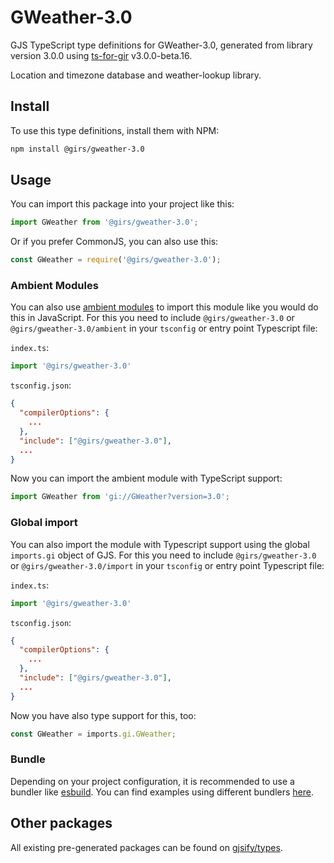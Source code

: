 
# GWeather-3.0

GJS TypeScript type definitions for GWeather-3.0, generated from library version 3.0.0 using [ts-for-gir](https://github.com/gjsify/ts-for-gir) v3.0.0-beta.16.

Location and timezone database and weather-lookup library.

## Install

To use this type definitions, install them with NPM:
```bash
npm install @girs/gweather-3.0
```

## Usage

You can import this package into your project like this:
```ts
import GWeather from '@girs/gweather-3.0';
```

Or if you prefer CommonJS, you can also use this:
```ts
const GWeather = require('@girs/gweather-3.0');
```

### Ambient Modules

You can also use [ambient modules](https://github.com/gjsify/ts-for-gir/tree/main/packages/cli#ambient-modules) to import this module like you would do this in JavaScript.
For this you need to include `@girs/gweather-3.0` or `@girs/gweather-3.0/ambient` in your `tsconfig` or entry point Typescript file:

`index.ts`:
```ts
import '@girs/gweather-3.0'
```

`tsconfig.json`:
```json
{
  "compilerOptions": {
    ...
  },
  "include": ["@girs/gweather-3.0"],
  ...
}
```

Now you can import the ambient module with TypeScript support: 

```ts
import GWeather from 'gi://GWeather?version=3.0';
```

### Global import

You can also import the module with Typescript support using the global `imports.gi` object of GJS.
For this you need to include `@girs/gweather-3.0` or `@girs/gweather-3.0/import` in your `tsconfig` or entry point Typescript file:

`index.ts`:
```ts
import '@girs/gweather-3.0'
```

`tsconfig.json`:
```json
{
  "compilerOptions": {
    ...
  },
  "include": ["@girs/gweather-3.0"],
  ...
}
```

Now you have also type support for this, too:

```ts
const GWeather = imports.gi.GWeather;
```

### Bundle

Depending on your project configuration, it is recommended to use a bundler like [esbuild](https://esbuild.github.io/). You can find examples using different bundlers [here](https://github.com/gjsify/ts-for-gir/tree/main/examples).

## Other packages

All existing pre-generated packages can be found on [gjsify/types](https://github.com/gjsify/types).

